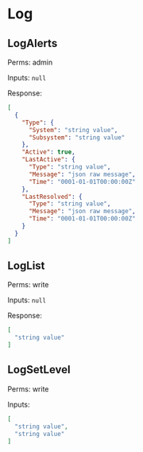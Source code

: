 # Log

## LogAlerts

Perms: admin

Inputs: `null`

Response:


```json
[
  {
    "Type": {
      "System": "string value",
      "Subsystem": "string value"
    },
    "Active": true,
    "LastActive": {
      "Type": "string value",
      "Message": "json raw message",
      "Time": "0001-01-01T00:00:00Z"
    },
    "LastResolved": {
      "Type": "string value",
      "Message": "json raw message",
      "Time": "0001-01-01T00:00:00Z"
    }
  }
]
```

## LogList

Perms: write

Inputs: `null`

Response:


```json
[
  "string value"
]
```

## LogSetLevel

Perms: write

Inputs:


```json
[
  "string value",
  "string value"
]
```
